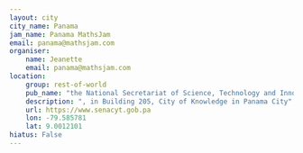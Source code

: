 ```yaml
---
layout: city                                           
city_name: Panama                                                               
jam_name: Panama MathsJam
email: panama@mathsjam.com
organiser:
    name: Jeanette
    email: panama@mathsjam.com
location:
    group: rest-of-world
    pub_name: "the National Secretariat of Science, Technology and Innovation"
    description: ", in Building 205, City of Knowledge in Panama City"
    url: https://www.senacyt.gob.pa
    lon: -79.585781
    lat: 9.0012101
hiatus: False
---
```


